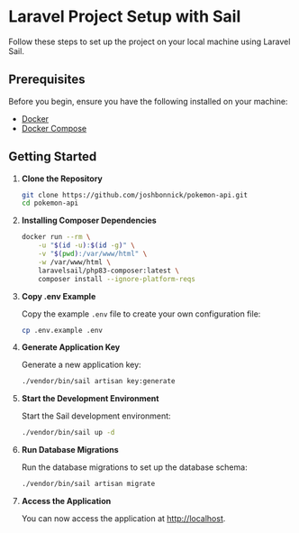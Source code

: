 # Laravel Project Setup with Sail

Follow these steps to set up the project on your local machine using Laravel Sail.

## Prerequisites

Before you begin, ensure you have the following installed on your machine:

- [Docker](https://www.docker.com/get-started)
- [Docker Compose](https://docs.docker.com/compose/install/)

## Getting Started

1. **Clone the Repository**

    ```bash
    git clone https://github.com/joshbonnick/pokemon-api.git
    cd pokemon-api
    ```

2. **Installing Composer Dependencies**

    ```bash
   docker run --rm \
        -u "$(id -u):$(id -g)" \
        -v "$(pwd):/var/www/html" \
        -w /var/www/html \
        laravelsail/php83-composer:latest \
        composer install --ignore-platform-reqs
    ```

3. **Copy .env Example**

   Copy the example `.env` file to create your own configuration file:

    ```bash
    cp .env.example .env
    ```

4. **Generate Application Key**

   Generate a new application key:

    ```bash
    ./vendor/bin/sail artisan key:generate
    ```

5. **Start the Development Environment**

   Start the Sail development environment:

    ```bash
    ./vendor/bin/sail up -d
    ```

6. **Run Database Migrations**

   Run the database migrations to set up the database schema:

    ```bash
    ./vendor/bin/sail artisan migrate
    ```

7. **Access the Application**

   You can now access the application at [http://localhost](http://localhost).
